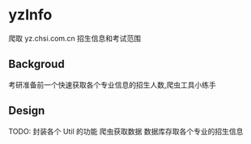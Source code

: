 # yzInfo

爬取 yz.chsi.com.cn 招生信息和考试范围

## Backgroud

考研准备前一个快速获取各个专业信息的招生人数,爬虫工具小练手

## Design

TODO: 封装各个 Util 的功能
爬虫获取数据
数据库存取各个专业的招生信息



